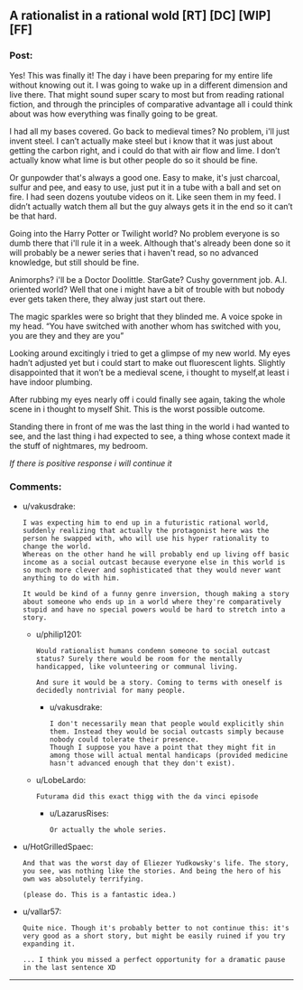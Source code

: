 ## A rationalist in a rational wold [RT] [DC] [WIP] [FF]

### Post:

Yes! This was finally it! The day i have been preparing for my entire life without knowing out it. I was going to wake up in a different dimension and live there. That might sound super scary to most but from reading rational fiction, and through the principles of comparative advantage all i could think about was how everything was finally going to be great.

I had all my bases covered. Go back to medieval times? No problem, i'll just invent steel. I can’t actually make steel but i know that it was just about getting the carbon right, and i could do that with air flow and lime. I don’t actually know what lime is but other people do so it should be fine. 

Or gunpowder that's always a good one. Easy to make, it's just charcoal, sulfur and pee, and easy to use, just put it in a tube with a ball and set on fire. I had seen dozens youtube videos on it. Like seen them in my feed. I didn’t actually watch them all but the guy always gets it in the end so it can’t be that hard.

Going into the Harry Potter or Twilight world? No problem everyone is so dumb there that i'll rule it in a week. Although that's already been done so it will probably be a newer series that i haven't read, so no advanced knowledge, but still should be fine.

Animorphs? i'll be a Doctor Doolittle. StarGate? Cushy government job. A.I. oriented world? Well that one i might have a bit of trouble with but nobody ever gets taken there, they alway just start out there.

The magic sparkles were so bright that they blinded me. A voice spoke in my head. “You have switched with another whom has switched with you, you are they and they are you”

Looking around excitingly i tried to get a glimpse of my new world. My eyes hadn’t adjusted yet but i could start to make out fluorescent lights. Slightly disappointed that it won’t be a medieval scene, i thought to myself,at least i have indoor plumbing. 

After rubbing my eyes nearly off i could finally see again, taking the whole scene in i thought to myself Shit. This is the worst possible outcome.

Standing there in front of me was the last thing in the world i had wanted to see, and the last thing i had expected to see, a thing whose context made it the stuff of nightmares, my bedroom.

*If there is positive response i will continue it*

### Comments:

- u/vakusdrake:
  ```
  I was expecting him to end up in a futuristic rational world, suddenly realizing that actually the protagonist here was the person he swapped with, who will use his hyper rationality to change the world.                            
  Whereas on the other hand he will probably end up living off basic income as a social outcast because everyone else in this world is so much more clever and sophisticated that they would never want anything to do with him.

  It would be kind of a funny genre inversion, though making a story about someone who ends up in a world where they're comparatively stupid and have no special powers would be hard to stretch into a story.
  ```

  - u/philip1201:
    ```
    Would rationalist humans condemn someone to social outcast status? Surely there would be room for the mentally handicapped, like volunteering or communal living.

    And sure it would be a story. Coming to terms with oneself is decidedly nontrivial for many people.
    ```

    - u/vakusdrake:
      ```
      I don't necessarily mean that people would explicitly shin them. Instead they would be social outcasts simply because nobody could tolerate their presence.                                               
      Though I suppose you have a point that they might fit in among those will actual mental handicaps (provided medicine hasn't advanced enough that they don't exist).
      ```

  - u/LobeLardo:
    ```
    Futurama did this exact thigg with the da vinci episode
    ```

    - u/LazarusRises:
      ```
      Or actually the whole series.
      ```

- u/HotGrilledSpaec:
  ```
  And that was the worst day of Eliezer Yudkowsky's life. The story, you see, was nothing like the stories. And being the hero of his own was absolutely terrifying.

  (please do. This is a fantastic idea.)
  ```

- u/vallar57:
  ```
  Quite nice. Though it's probably better to not continue this: it's very good as a short story, but might be easily ruined if you try expanding it.

  ... I think you missed a perfect opportunity for a dramatic pause in the last sentence XD
  ```

---

